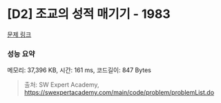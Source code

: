 # [D2] 조교의 성적 매기기 - 1983 

[문제 링크](https://swexpertacademy.com/main/code/problem/problemDetail.do?contestProbId=AV5PwGK6AcIDFAUq) 

### 성능 요약

메모리: 37,396 KB, 시간: 161 ms, 코드길이: 847 Bytes



> 출처: SW Expert Academy, https://swexpertacademy.com/main/code/problem/problemList.do